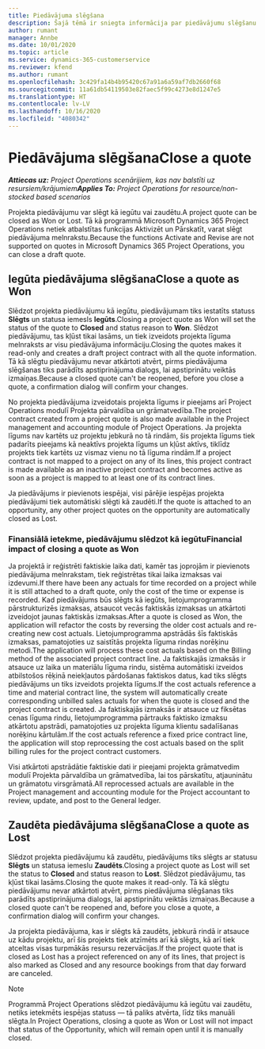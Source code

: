 ```yaml
---
title: Piedāvājuma slēgšana
description: Šajā tēmā ir sniegta informācija par piedāvājumu slēgšanu programmā Project Operations.
author: rumant
manager: Annbe
ms.date: 10/01/2020
ms.topic: article
ms.service: dynamics-365-customerservice
ms.reviewer: kfend
ms.author: rumant
ms.openlocfilehash: 3c429fa14b4b95420c67a91a6a59af7db2660f68
ms.sourcegitcommit: 11a61db54119503e82faec5f99c4273e8d1247e5
ms.translationtype: HT
ms.contentlocale: lv-LV
ms.lasthandoff: 10/16/2020
ms.locfileid: "4080342"
---
```

# <a name="close-a-quote"></a><span data-ttu-id="b0dda-103">Piedāvājuma slēgšana</span><span class="sxs-lookup"><span data-stu-id="b0dda-103">Close a quote</span></span>

<span data-ttu-id="b0dda-104">_**Attiecas uz:** Project Operations scenārijiem, kas nav balstīti uz resursiem/krājumiem_</span><span class="sxs-lookup"><span data-stu-id="b0dda-104">_**Applies To:** Project Operations for resource/non-stocked based scenarios_</span></span>

<span data-ttu-id="b0dda-105">Projekta piedāvājumu var slēgt kā iegūtu vai zaudētu.</span><span class="sxs-lookup"><span data-stu-id="b0dda-105">A project quote can be closed as Won or Lost.</span></span> <span data-ttu-id="b0dda-106">Tā kā programmā Microsoft Dynamics 365 Project Operations netiek atbalstītas funkcijas Aktivizēt un Pārskatīt, varat slēgt piedāvājuma melnrakstu.</span><span class="sxs-lookup"><span data-stu-id="b0dda-106">Because the functions Activate and Revise are not supported on quotes in Microsoft Dynamics 365 Project Operations, you can close a draft quote.</span></span>

## <a name="close-a-quote-as-won"></a><span data-ttu-id="b0dda-107">Iegūta piedāvājuma slēgšana</span><span class="sxs-lookup"><span data-stu-id="b0dda-107">Close a quote as Won</span></span>

<span data-ttu-id="b0dda-108">Slēdzot projekta piedāvājumu kā iegūtu, piedāvājumam tiks iestatīts statuss **Slēgts** un statusa iemesls **Iegūts**.</span><span class="sxs-lookup"><span data-stu-id="b0dda-108">Closing a project quote as Won will set the status of the quote to **Closed** and status reason to **Won**.</span></span> <span data-ttu-id="b0dda-109">Slēdzot piedāvājumu, tas kļūst tikai lasāms, un tiek izveidots projekta līguma melnraksts ar visu piedāvājuma informāciju.</span><span class="sxs-lookup"><span data-stu-id="b0dda-109">Closing the quotes makes it read-only and creates a draft project contract with all the quote information.</span></span> <span data-ttu-id="b0dda-110">Tā kā slēgtu piedāvājumu nevar atkārtoti atvērt, pirms piedāvājuma slēgšanas tiks parādīts apstiprinājuma dialogs, lai apstiprinātu veiktās izmaiņas.</span><span class="sxs-lookup"><span data-stu-id="b0dda-110">Because a closed quote can't be reopened, before you close a quote, a confirmation dialog will confirm your changes.</span></span>

<span data-ttu-id="b0dda-111">No projekta piedāvājuma izveidotais projekta līgums ir pieejams arī Project Operations modulī Projekta pārvaldība un grāmatvedība.</span><span class="sxs-lookup"><span data-stu-id="b0dda-111">The project contract created from a project quote is also made available in the Project management and accounting module of Project Operations.</span></span> <span data-ttu-id="b0dda-112">Ja projekta līgums nav kartēts uz projektu jebkurā no tā rindām, šis projekta līgums tiek padarīts pieejams kā neaktīvs projekta līgums un kļūst aktīvs, tiklīdz projekts tiek kartēts uz vismaz vienu no tā līguma rindām.</span><span class="sxs-lookup"><span data-stu-id="b0dda-112">If a project contract is not mapped to a project on any of its lines, this project contract is made available as an inactive project contract and becomes active as soon as a project is mapped to at least one of its contract lines.</span></span>

<span data-ttu-id="b0dda-113">Ja piedāvājums ir pievienots iespējai, visi pārējie iespējas projekta piedāvājumi tiek automātiski slēgti kā zaudēti.</span><span class="sxs-lookup"><span data-stu-id="b0dda-113">If the quote is attached to an opportunity, any other project quotes on the opportunity are automatically closed as Lost.</span></span>

### <a name="financial-impact-of-closing-a-quote-as-won"></a><span data-ttu-id="b0dda-114">Finansiālā ietekme, piedāvājumu slēdzot kā iegūtu</span><span class="sxs-lookup"><span data-stu-id="b0dda-114">Financial impact of closing a quote as Won</span></span>

<span data-ttu-id="b0dda-115">Ja projektā ir reģistrēti faktiskie laika dati, kamēr tas joprojām ir pievienots piedāvājuma melnrakstam, tiek reģistrētas tikai laika izmaksas vai izdevumi.</span><span class="sxs-lookup"><span data-stu-id="b0dda-115">If there have been any actuals for time recorded on a project while it is still attached to a draft quote, only the cost of the time or expense is recorded.</span></span> <span data-ttu-id="b0dda-116">Kad piedāvājums būs slēgts kā iegūts, lietojumprogramma pārstrukturizēs izmaksas, atsaucot vecās faktiskās izmaksas un atkārtoti izveidojot jaunas faktiskās izmaksas.</span><span class="sxs-lookup"><span data-stu-id="b0dda-116">After a quote is closed as Won, the application will refactor the costs by reversing the older cost actuals and re-creating new cost actuals.</span></span> <span data-ttu-id="b0dda-117">Lietojumprogramma apstrādās šīs faktiskās izmaksas, pamatojoties uz saistītās projekta līguma rindas norēķinu metodi.</span><span class="sxs-lookup"><span data-stu-id="b0dda-117">The application will process these cost actuals based on the Billing method of the associated project contract line.</span></span> <span data-ttu-id="b0dda-118">Ja faktiskajās izmaksās ir atsauce uz laika un materiālu līguma rindu, sistēma automātiski izveidos atbilstošos rēķinā neiekļautos pārdošanas faktiskos datus, kad tiks slēgts piedāvājums un tiks izveidots projekta līgums.</span><span class="sxs-lookup"><span data-stu-id="b0dda-118">If the cost actuals reference a time and material contract line, the system will automatically create corresponding unbilled sales actuals for when the quote is closed and the project contract is created.</span></span> <span data-ttu-id="b0dda-119">Ja faktiskajās izmaksās ir atsauce uz fiksētas cenas līguma rindu, lietojumprogramma pārtrauks faktisko izmaksu atkārtotu apstrādi, pamatojoties uz projekta līguma klientu sadalīšanas norēķinu kārtulām.</span><span class="sxs-lookup"><span data-stu-id="b0dda-119">If the cost actuals reference a fixed price contract line, the application will stop reprocessing the cost actuals based on the split billing rules for the project contract customers.</span></span>

<span data-ttu-id="b0dda-120">Visi atkārtoti apstrādātie faktiskie dati ir pieejami projekta grāmatvedim modulī Projekta pārvaldība un grāmatvedība, lai tos pārskatītu, atjauninātu un grāmatotu virsgrāmatā.</span><span class="sxs-lookup"><span data-stu-id="b0dda-120">All reprocessed actuals are available in the Project management and accounting module for the Project accountant to review, update, and post to the General ledger.</span></span> 

## <a name="close-a-quote-as-lost"></a><span data-ttu-id="b0dda-121">Zaudēta piedāvājuma slēgšana</span><span class="sxs-lookup"><span data-stu-id="b0dda-121">Close a quote as Lost</span></span>

<span data-ttu-id="b0dda-122">Slēdzot projekta piedāvājumu kā zaudētu, piedāvājums tiks slēgts ar statusu **Slēgts** un statusa iemeslu **Zaudēts**.</span><span class="sxs-lookup"><span data-stu-id="b0dda-122">Closing a project quote as Lost will set the status to **Closed** and status reason to **Lost**.</span></span> <span data-ttu-id="b0dda-123">Slēdzot piedāvājumu, tas kļūst tikai lasāms.</span><span class="sxs-lookup"><span data-stu-id="b0dda-123">Closing the quote makes it read-only.</span></span> <span data-ttu-id="b0dda-124">Tā kā slēgtu piedāvājumu nevar atkārtoti atvērt, pirms piedāvājuma slēgšanas tiks parādīts apstiprinājuma dialogs, lai apstiprinātu veiktās izmaiņas.</span><span class="sxs-lookup"><span data-stu-id="b0dda-124">Because a closed quote can't be reopened and, before you close a quote, a confirmation dialog will confirm your changes.</span></span>

<span data-ttu-id="b0dda-125">Ja projekta piedāvājuma, kas ir slēgts kā zaudēts, jebkurā rindā ir atsauce uz kādu projektu, arī šis projekts tiek atzīmēts arī kā slēgts, kā arī tiek atceltas visas turpmākās resursu rezervācijas.</span><span class="sxs-lookup"><span data-stu-id="b0dda-125">If the project quote that is closed as Lost has a project referenced on any of its lines, that project is also marked as Closed and any resource bookings from that day forward are canceled.</span></span>

> [!NOTE]
> <span data-ttu-id="b0dda-126">Programmā Project Operations slēdzot piedāvājumu kā iegūtu vai zaudētu, netiks ietekmēts iespējas statuss — tā paliks atvērta, līdz tiks manuāli slēgta.</span><span class="sxs-lookup"><span data-stu-id="b0dda-126">In Project Operations, closing a quote as Won or Lost will not impact that status of the Opportunity, which will remain open until it is manually closed.</span></span>
